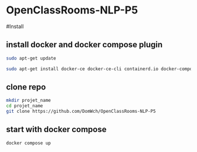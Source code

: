 # OpenClassRooms-NLP-P5

#Install

## install docker and docker compose plugin
```bash
sudo apt-get update

sudo apt-get install docker-ce docker-ce-cli containerd.io docker-compose-plugin
```
## clone repo
```bash
mkdir projet_name
cd projet_name
git clone https://github.com/DomWch/OpenClassRooms-NLP-P5
```
## start with docker compose
```bash
docker compose up
```
